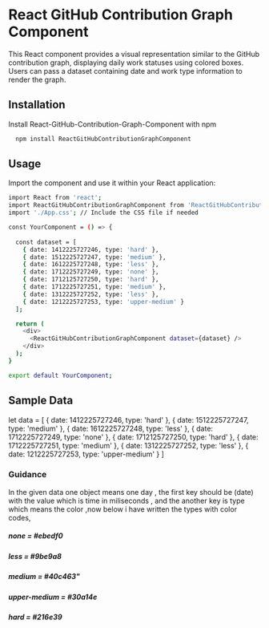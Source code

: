 
# React GitHub Contribution Graph Component


This React component provides a visual representation similar to the GitHub contribution graph, displaying daily work statuses using colored boxes. Users can pass a dataset containing date and work type information to render the graph.

## Installation

Install React-GitHub-Contribution-Graph-Component with npm

```bash
  npm install ReactGitHubContributionGraphComponent

```
    
## Usage

Import the component and use it within your React application:
```bash
import React from 'react';
import ReactGitHubContributionGraphComponent from 'ReactGitHubContributionGraphComponent';
import './App.css'; // Include the CSS file if needed

const YourComponent = () => {
  
  const dataset = [
    { date: 1412225727246, type: 'hard' },
    { date: 1512225727247, type: 'medium' },
    { date: 1612225727248, type: 'less' },
    { date: 1712225727249, type: 'none' },
    { date: 1712125727250, type: 'hard' },
    { date: 1712225727251, type: 'medium' },
    { date: 1312225727252, type: 'less' },
    { date: 1212225727253, type: 'upper-medium' }
  ];

  return (
    <div>
      <ReactGitHubContributionGraphComponent dataset={dataset} />
    </div>
  );
}

export default YourComponent;

```
## Sample Data

let data = [
    { date: 1412225727246, type: 'hard' },
    { date: 1512225727247, type: 'medium' },
    { date: 1612225727248, type: 'less' },
    { date: 1712225727249, type: 'none' },
    { date: 1712125727250, type: 'hard' },
    { date: 1712225727251, type: 'medium' },
    { date: 1312225727252, type: 'less' },
    { date: 1212225727253, type: 'upper-medium' }
  ]

### Guidance 

In the given data one object means one day , the first key should be (date) with the value which is time in miliseconds , and the another key is type which means the color ,now below i have written the types with color codes, 

##### none = #ebedf0
##### less = #9be9a8
##### medium = #40c463"
##### upper-medium = #30a14e
##### hard = #216e39